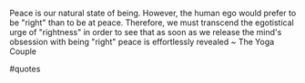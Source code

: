 Peace is our natural state of being. However, the human ego would prefer to be "right" than to be at peace. Therefore, we must transcend the egotistical urge of "rightness" in order to see that as soon as we release the mind's obsession with being "right" peace is effortlessly revealed ~ The Yoga Couple

#quotes 